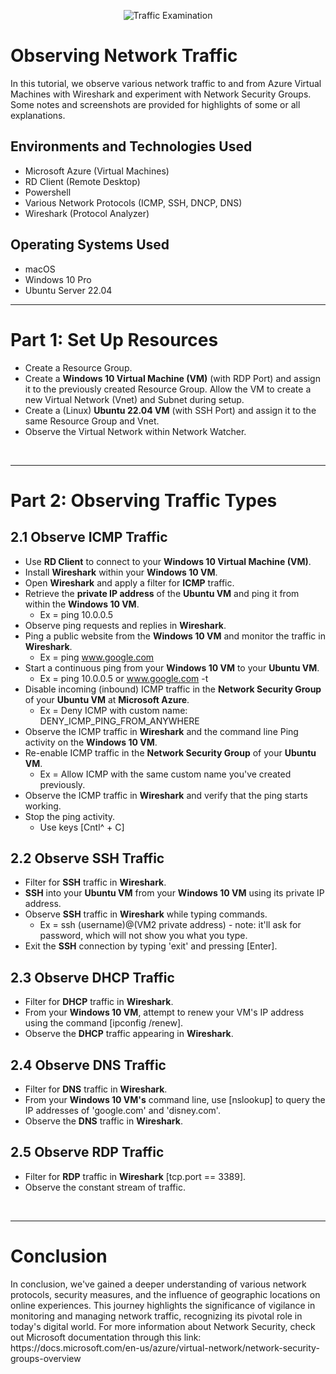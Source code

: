 <p align="center">
<img src="https://i.imgur.com/Ua7udoS.png" alt="Traffic Examination"/>
</p>

<h1>Observing Network Traffic</h1>
In this tutorial, we observe various network traffic to and from Azure Virtual Machines with Wireshark and experiment with Network Security Groups. Some notes and screenshots are provided for highlights of some or all explanations.

<h2>Environments and Technologies Used</h2>

- Microsoft Azure (Virtual Machines)
- RD Client (Remote Desktop)
- Powershell
- Various Network Protocols (ICMP, SSH, DNCP, DNS)
- Wireshark (Protocol Analyzer)

<h2>Operating Systems Used </h2>

- macOS
- Windows 10 Pro
- Ubuntu Server 22.04

-----

<h1>Part 1: Set Up Resources</h1>

- Create a Resource Group.
- Create a **Windows 10 Virtual Machine (VM)** (with RDP Port) and assign it to the previously created Resource Group. Allow the VM to create a new Virtual Network (Vnet) and Subnet during setup.
- Create a (Linux) **Ubuntu 22.04 VM** (with SSH Port) and assign it to the same Resource Group and Vnet.
- Observe the Virtual Network within Network Watcher.

</br>

-----

<h1>Part 2: Observing Traffic Types</h1>

<h2>2.1 Observe ICMP Traffic</h2>

- Use **RD Client** to connect to your **Windows 10 Virtual Machine (VM)**.
- Install **Wireshark** within your **Windows 10 VM**.
- Open **Wireshark** and apply a filter for **ICMP** traffic.
- Retrieve the **private IP address** of the **Ubuntu VM** and ping it from within the **Windows 10 VM**.
    - Ex = ping 10.0.0.5
- Observe ping requests and replies in **Wireshark**.
- Ping a public website from the **Windows 10 VM** and monitor the traffic in **Wireshark**.
    - Ex = ping www.google.com
- Start a continuous ping from your **Windows 10 VM** to your **Ubuntu VM**.
    - Ex = ping 10.0.0.5 or www.google.com -t
- Disable incoming (inbound) ICMP traffic in the **Network Security Group** of your **Ubuntu VM** at **Microsoft Azure**.
    - Ex = Deny ICMP with custom name: DENY_ICMP_PING_FROM_ANYWHERE
- Observe the ICMP traffic in **Wireshark** and the command line Ping activity on the **Windows 10 VM**.
- Re-enable ICMP traffic in the **Network Security Group** of your **Ubuntu VM**.
    - Ex = Allow ICMP with the same custom name you've created previously.
- Observe the ICMP traffic in **Wireshark** and verify that the ping starts working.
- Stop the ping activity.
    - Use keys [Cntl^ + C]

<h2>2.2 Observe SSH Traffic</h2>

- Filter for **SSH** traffic in **Wireshark**.
- **SSH** into your **Ubuntu VM** from your **Windows 10 VM** using its private IP address.
- Observe **SSH** traffic in **Wireshark** while typing commands.
    - Ex = ssh (username)@(VM2 private address) - note: it'll ask for password, which will not show you what you type.
- Exit the **SSH** connection by typing 'exit' and pressing [Enter].


<h2>2.3 Observe DHCP Traffic</h2>

- Filter for **DHCP** traffic in **Wireshark**.
- From your **Windows 10 VM**, attempt to renew your VM's IP address using the command [ipconfig /renew].
- Observe the **DHCP** traffic appearing in **Wireshark**.

<h2>2.4 Observe DNS Traffic</h2>

- Filter for **DNS** traffic in **Wireshark**.
- From your **Windows 10 VM's** command line, use [nslookup] to query the IP addresses of 'google.com' and 'disney.com'.
- Observe the **DNS** traffic in **Wireshark**.

<h2>2.5 Observe RDP Traffic</h2>

- Filter for **RDP** traffic in **Wireshark** [tcp.port == 3389].
- Observe the constant stream of traffic.

</br>

-----
<h1>Conclusion</h1>
In conclusion, we've gained a deeper understanding of various network protocols, security measures, and the influence of geographic locations on online experiences. This journey highlights the significance of vigilance in monitoring and managing network traffic, recognizing its pivotal role in today's digital world. For more information about Network Security, check out Microsoft documentation through this link: https://docs.microsoft.com/en-us/azure/virtual-network/network-security-groups-overview
